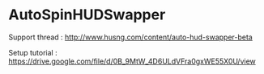 # AutoSpinHUDSwapper

Support thread : http://www.husng.com/content/auto-hud-swapper-beta

Setup tutorial : https://drive.google.com/file/d/0B_9MtW_4D6ULdVFra0gxWE55X0U/view
